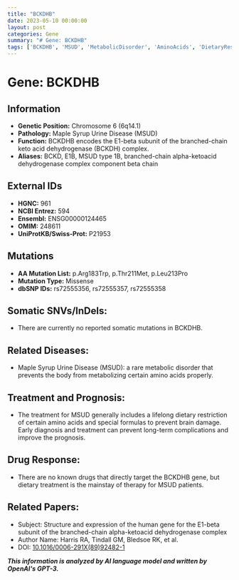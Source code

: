 ```yaml
---
title: "BCKDHB"
date: 2023-05-10 00:00:00
layout: post
categories: Gene
summary: "# Gene: BCKDHB"
tags: ['BCKDHB', 'MSUD', 'MetabolicDisorder', 'AminoAcids', 'DietaryRestriction', 'EarlyDiagnosis', 'Prognosis', 'GeneticMutation']
---
```


# Gene: BCKDHB

## Information

- **Genetic Position:** Chromosome 6 (6q14.1)
- **Pathology:** Maple Syrup Urine Disease (MSUD)
- **Function:** BCKDHB encodes the E1-beta subunit of the branched-chain keto acid dehydrogenase (BCKDH) complex.
- **Aliases:** BCKD, E1B, MSUD type 1B, branched-chain alpha-ketoacid dehydrogenase complex component beta chain

## External IDs

- **HGNC:** 961
- **NCBI Entrez:** 594
- **Ensembl:** ENSG00000124465
- **OMIM:** 248611
- **UniProtKB/Swiss-Prot:** P21953

## Mutations

- **AA Mutation List:** p.Arg183Trp, p.Thr211Met, p.Leu213Pro
- **Mutation Type:** Missense
- **dbSNP IDs:** rs72555356, rs72555357, rs72555358

## Somatic SNVs/InDels:

- There are currently no reported somatic mutations in BCKDHB.

## Related Diseases:

- Maple Syrup Urine Disease (MSUD): a rare metabolic disorder that prevents the body from metabolizing certain amino acids properly.

## Treatment and Prognosis:

- The treatment for MSUD generally includes a lifelong dietary restriction of certain amino acids and special formulas to prevent brain damage. Early diagnosis and treatment can prevent long-term complications and improve the prognosis.

## Drug Response:

- There are no known drugs that directly target the BCKDHB gene, but dietary treatment is the mainstay of therapy for MSUD patients.

## Related Papers:

- Subject: Structure and expression of the human gene for the E1-beta subunit of the branched-chain alpha-ketoacid dehydrogenase complex
- Author Name: Harris RA, Tindall GM, Bledsoe RK, et al.
- DOI: [10.1016/0006-291X(89)92482-1](https://doi.org/10.1016/0006-291X(89)92482-1)

**_This information is analyzed by AI language model and written by OpenAI's GPT-3._**